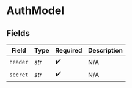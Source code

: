 # AuthModel


## Fields

| Field              | Type               | Required           | Description        |
| ------------------ | ------------------ | ------------------ | ------------------ |
| `header`           | *str*              | :heavy_check_mark: | N/A                |
| `secret`           | *str*              | :heavy_check_mark: | N/A                |